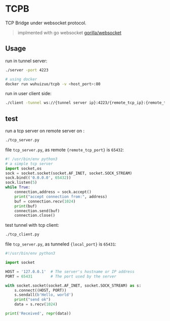 # TCPB

TCP Bridge under websocket protocol.

> implmented with go websocket [gorilla/websocket](https://github.com/gorilla/websocket)


## Usage

run in tunnel server:

```bash
./server -port 4223

# using docker
docker run wuhuizuo/tcpb -v <host_port>:80
```

run in user client side:

```bash
./client -tunnel ws://{tunnel server ip}:4223/{remote_tcp_ip}:{remote_tcp_port} -port {local_port}
```



## test

run a tcp server on remote server on :

```bash
./tcp_server.py
```

file `tcp_server.py`, as remote `{remote_tcp_port}` is `65432`:
```python
#! /usr/bin/env python3
# a simple tcp server
import socket,os
sock = socket.socket(socket.AF_INET, socket.SOCK_STREAM)
sock.bind(('0.0.0.0', 65432))
sock.listen(5)
while True:
    connection,address = sock.accept()
    print("accept connection from:", address)
    buf = connection.recv(1024)
    print(buf)
    connection.send(buf)
    connection.close()

```

test tunnel with tcp client:

```bash
./tcp_client.py
```

file `tcp_server.py`, as tunneled `{local_port}` is `65431`:
```python
#!/usr/bin/env python3

import socket

HOST = '127.0.0.1'  # The server's hostname or IP address
PORT = 65431        # The port used by the server

with socket.socket(socket.AF_INET, socket.SOCK_STREAM) as s:
    s.connect((HOST, PORT))
    s.sendall(b'Hello, world')
    print("send ok")
    data = s.recv(1024)

print('Received', repr(data))
```